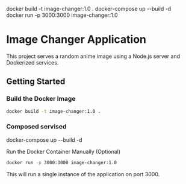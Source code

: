 docker build -t image-changer:1.0 .
docker-compose up --build -d  
docker run -p 3000:3000 image-changer:1.0

# Image Changer Application

This project serves a random anime image using a Node.js server and Dockerized services.

## Getting Started

### Build the Docker Image

```sh
docker build -t image-changer:1.0 .
```

### Composed servised

docker-compose up --build -d

Run the Docker Container Manually (Optional)

```sh
docker run -p 3000:3000 image-changer:1.0
```

This will run a single instance of the application on port 3000.
